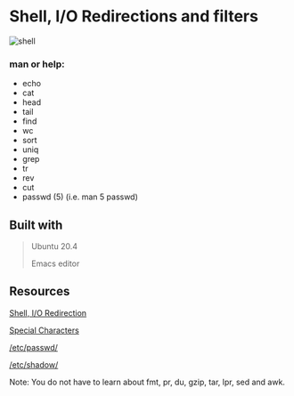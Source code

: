 # Shell, I/O Redirections and filters
 
![shell](https://user-images.githubusercontent.com/85587286/160506094-7bbc8a0b-c085-4a05-b831-fc29e12e70de.jpeg)

### man or help:

- echo
- cat
- head
- tail
- find
- wc
- sort
- uniq
- grep
- tr
- rev
- cut
- passwd (5) (i.e. man 5 passwd)

## Built with

> Ubuntu 20.4
> 
> Emacs editor


## Resources


[Shell, I/O Redirection](http://linuxcommand.org/lc3_lts0070.php)

[Special Characters](http://mywiki.wooledge.org/BashGuide/SpecialCharacters)

[/etc/passwd/](http://manpages.ubuntu.com/manpages/trusty/man5/passwd.5.html)

[/etc/shadow/](https://www.cyberciti.biz/faq/understanding-etcshadow-file/)

Note: You do not have to learn about fmt, pr, du, gzip, tar, lpr, sed and awk.
